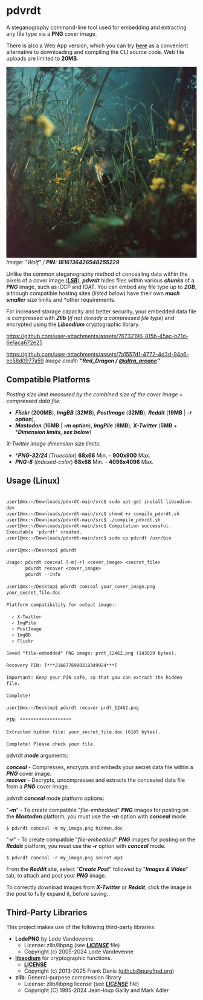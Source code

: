 # pdvrdt

A steganography command-line tool used for embedding and extracting any file type via a **PNG** cover image.  

There is also a Web App version, which you can try [***here***](https://cleasbycode.co.uk/pdvrdt/index/) as a convenient alternative to downloading and compiling the CLI source code. Web file uploads are limited to **20MB**.    

![Demo Image](https://github.com/CleasbyCode/pdvrdt/blob/main/demo_image/prdt_80983.png)  
*Image: "Wolf" / ***PIN: 1816136426548255229****

Unlike the common steganography method of concealing data within the pixels of a cover image ([***LSB***](https://ctf101.org/forensics/what-is-stegonagraphy/)), ***pdvrdt*** hides files within various ***chunks*** of a ***PNG*** image, such as iCCP and IDAT. You can embed any file type up to ***2GB***, although compatible hosting sites (*listed below*) have their own ***much smaller*** size limits and *other requirements.  

For increased storage capacity and better security, your embedded data file is compressed with ***Zlib*** (*if not already a compressed file type*) and encrypted using the ***Libsodium*** cryptographic library.  

https://github.com/user-attachments/assets/76732196-815b-45ac-b71d-6e1aca672e25  

https://github.com/user-attachments/assets/7a1557d1-4772-4d3d-94a6-ec58d0977a59
*Image credit: ***"Red_Dragon / [@ultra_arcane](https://x.com/ultra_arcane)"****

## Compatible Platforms
*Posting size limit measured by the combined size of the cover image + compressed data file:* 
 
* ***Flickr*** (**200MB**), ***ImgBB*** (**32MB**), ***PostImage*** (**32MB**), ***Reddit*** (**19MB** | ***-r option***),
* ***Mastodon*** (**16MB** | ***-m option***), ***ImgPile*** (**8MB**), ***X-Twitter*** (**5MB** + ****Dimension limits, see below***)
  
*X-Twitter image dimension size limits:* 
* ****PNG-32/24*** (*Truecolor*) **68x68** Min. - **900x900** Max.
* ***PNG-8*** (*Indexed-color*) **68x68** Min. - **4096x4096** Max.

## Usage (Linux)

```console

user1@mx:~/Downloads/pdvrdt-main/src$ sudo apt-get install libsodium-dev
user1@mx:~/Downloads/pdvrdt-main/src$ chmod +x compile_pdvrdt.sh
user1@mx:~/Downloads/pdvrdt-main/src$ ./compile_pdvrdt.sh
user1@mx:~/Downloads/pdvrdt-main/src$ Compilation successful. Executable 'pdvrdt' created.
user1@mx:~/Downloads/pdvrdt-main/src$ sudo cp pdvrdt /usr/bin

user1@mx:~/Desktop$ pdvrdt 

Usage: pdvrdt conceal [-m|-r] <cover_image> <secret_file>
       pdvrdt recover <cover_image>  
       pdvrdt --info

user1@mx:~/Desktop$ pdvrdt conceal your_cover_image.png your_secret_file.doc

Platform compatibility for output image:-

  ✓ X-Twitter
  ✓ ImgPile
  ✓ PostImage
  ✓ ImgBB
  ✓ Flickr
  
Saved "file-embedded" PNG image: prdt_12462.png (143029 bytes).

Recovery PIN: [***2166776980318349924***]

Important: Keep your PIN safe, so that you can extract the hidden file.

Complete!
        
user1@mx:~/Desktop$ pdvrdt recover prdt_12462.png

PIN: *******************

Extracted hidden file: your_secret_file.doc (6165 bytes).

Complete! Please check your file.

```
pdvrdt ***mode*** arguments:
 
  ***conceal*** - Compresses, encrypts and embeds your secret data file within a ***PNG*** cover image.  
  ***recover*** - Decrypts, uncompresses and extracts the concealed data file from a ***PNG*** cover image.
 
pdvrdt ***conceal*** mode platform options:
 
  "***-m***" - To create compatible "*file-embedded*" ***PNG*** images for posting on the ***Mastodon*** platform, you must use the ***-m*** option with ***conceal*** mode.
  ```console
  $ pdvrdt conceal -m my_image.png hidden.doc
  ```
  "***-r***" - To create compatible "*file-embedded*" ***PNG*** images for posting on the ***Reddit*** platform, you must use the ***-r*** option with ***conceal*** mode.
  ```console
  $ pdvrdt conceal -r my_image.png secret.mp3 
   ```
   From the ***Reddit*** site, select "***Create Post***" followed by "***Images & Video***" tab, to attach and post your ***PNG*** image.
    
 To correctly download images from ***X-Twitter*** or ***Reddit***, click the image in the post to fully expand it, before saving.

## Third-Party Libraries

This project makes use of the following third-party libraries:
- **LodePNG** by Lode Vandevenne
  - License: zlib/libpng (see [***LICENSE***](https://github.com/lvandeve/lodepng/blob/master/LICENSE) file)
  - Copyright (c) 2005-2024 Lode Vandevenne
- [**libsodium**](https://libsodium.org/) for cryptographic functions.
  - [**LICENSE**](https://github.com/jedisct1/libsodium/blob/master/LICENSE)
  - Copyright (c) 2013-2025 Frank Denis (github@pureftpd.org)
- **zlib**: General-purpose compression library
  - License: zlib/libpng license (see [***LICENSE***](https://github.com/madler/zlib/blob/develop/LICENSE) file)
  - Copyright (C) 1995-2024 Jean-loup Gailly and Mark Adler

##
